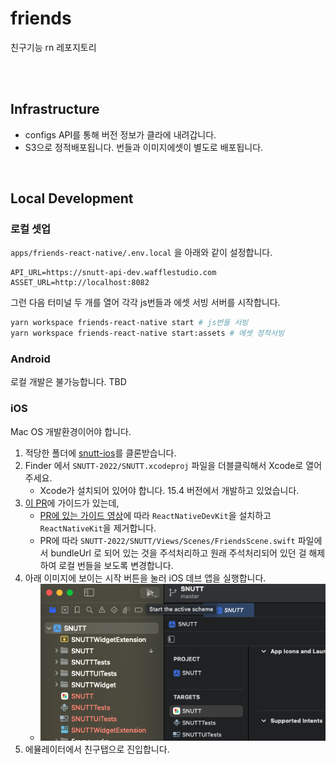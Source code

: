 # friends

친구기능 rn 레포지토리

<br/><br/>

## Infrastructure

- configs API를 통해 버전 정보가 클라에 내려갑니다.
- S3으로 정적배포됩니다. 번들과 이미지에셋이 별도로 배포됩니다.

<br/>

## Local Development

### 로컬 셋업

`apps/friends-react-native/.env.local` 을 아래와 같이 설정합니다.

```env
API_URL=https://snutt-api-dev.wafflestudio.com
ASSET_URL=http://localhost:8082
```

그런 다음 터미널 두 개를 열어 각각 js번들과 에셋 서빙 서버를 시작합니다.

```bash
yarn workspace friends-react-native start # js번들 서빙
yarn workspace friends-react-native start:assets # 에셋 정적서빙
```

### Android

로컬 개발은 불가능합니다. TBD

### iOS

Mac OS 개발환경이어야 합니다.

1. 적당한 폴더에 [snutt-ios](https://github.com/wafflestudio/snutt-ios)를 클론받습니다.
1. Finder 에서 `SNUTT-2022/SNUTT.xcodeproj` 파일을 더블클릭해서 Xcode로 열어주세요.
   - Xcode가 설치되어 있어야 합니다. 15.4 버전에서 개발하고 있었습니다.
1. [이 PR](https://github.com/wafflestudio/snutt-ios/pull/237)에 가이드가 있는데,
   - [PR에 있는 가이드 영상](https://github.com/wafflestudio/snutt-ios/assets/33917774/141bfb6f-a512-466d-8209-1dbec744b8a5)에 따라 `ReactNativeDevKit`을 설치하고 `ReactNativeKit`을 제거합니다.
   - PR에 따라 `SNUTT-2022/SNUTT/Views/Scenes/FriendsScene.swift` 파일에서 bundleUrl 로 되어 있는 것을 주석처리하고 원래 주석처리되어 있던 걸 해제하여 로컬 번들을 보도록 변경합니다.
1. 아래 이미지에 보이는 시작 버튼을 눌러 iOS 데브 앱을 실행합니다.
   - ![](./docs/run.png)
1. 에뮬레이터에서 친구탭으로 진입합니다.

